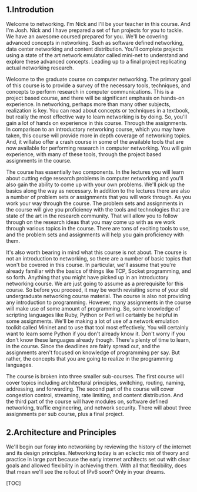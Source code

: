 ## 1.Introdution

Welcome to networking. I'm Nick and I'll be your teacher in this course. And I'm Josh. Nick and I have prepared a set of fun projects for you to tackle. We have an awesome coursed prepared for you. We'll be covering advanced concepts in networking. Such as software defined networking, data center networking and content distribution. You'll complete projects using a state of the art network emulator called mini-net to understand and explore these advanced concepts. Leading up to a final project replicating actual networking research.

Welcome to the graduate course on computer networking. The primary goal of this course is to provide a survey of the necessary tools, techniques, and concepts to perform research in computer communications. This is a project based course, and there will be significant emphasis on hands-on experience. In networking, perhaps more than many other subjects, realization is key. You can read about concepts or techniques in a textbook, but really the most effective way to learn networking is by doing. So, you'll gain a lot of hands on experience in this course. Through the assignments. In comparison to an introductory networking course, which you may have taken, this course will provide more in depth coverage of networking topics. And, it willalso offer a crash course in some of the available tools that are now available for performing research in computer networking. You will gain experience, with many of these tools, through the project based assignments in the course.

The course has essentially two components. In the lectures you will learn about cutting edge research problems in computer networking and you'll also gain the ability to come up with your own problems. We'll pick up the basics along the way as necessary. In addition to the lectures there are also a number of problem sets or assignments that you will work through. As you work your way through the course. The problem sets and assignments in the course will give you proficiency with the tools and technologies that are state of the art in the research community. That will allow you to follow through on the research ideas that you may come up with as we work through various topics in the course. There are tons of exciting tools to use, and the problem sets and assignments will help you gain proficiency with them.

It's also worth bearing in mind what this course is not about. The course is not an introduction to networking, so there are a number of basic topics that won't be covered in this course. In particular, we'll assume that you're already familiar with the basics of things like TCP, Socket programming, and so forth. Anything that you might have picked up in an introductory networking course. We are just going to assume as a prerequisite for this course. So before you proceed, it may be worth revisiting some of your old undergraduate networking course material. The course is also not providing any introduction to programming. However, many assignments in the course will make use of some amount of programming. So, some knowledge of scripting languages like Ruby, Python or Perl will certainly be helpful in some assignments. We'll be making a lot of use of a network emulation toolkit called Mininet and to use that tool most effectively, You will certainly want to learn some Python if you don't already know it. Don't worry if you don't know these languages already though. There's plenty of time to learn, in the course. Since the deadlines are fairly spread out, and the assignments aren't focused on knowledge of programming per say. But rather, the concepts that you are going to realize in the programming languages.

The course is broken into three smaller sub-courses. The first course will cover topics including architectural principles, switching, routing, naming, addressing, and forwarding. The second part of the course will cover congestion control, streaming, rate limiting, and content distribution. And the third part of the course will have modules on, software defined networking, traffic engineering, and network security. There will about three assignments per sub course, plus a final project.

## 2.Architecture and Principles

We'll begin our foray into networking by reviewing the history of the internet and its design principles. Networking today is an eclectic mix of theory and practice in large part because the early internet architects set out with clear goals and allowed flexibility in achieving them. With all that flexibility, does that mean we'll see the rollout of IPv6 soon? Only in your dreams.


[TOC]

